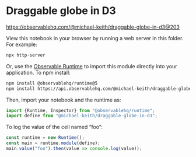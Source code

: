 # Draggable globe in D3

https://observablehq.com/@michael-keith/draggable-globe-in-d3@203

View this notebook in your browser by running a web server in this folder. For
example:

~~~sh
npx http-server
~~~

Or, use the [Observable Runtime](https://github.com/observablehq/runtime) to
import this module directly into your application. To npm install:

~~~sh
npm install @observablehq/runtime@5
npm install https://api.observablehq.com/@michael-keith/draggable-globe-in-d3@203.tgz?v=3
~~~

Then, import your notebook and the runtime as:

~~~js
import {Runtime, Inspector} from "@observablehq/runtime";
import define from "@michael-keith/draggable-globe-in-d3";
~~~

To log the value of the cell named “foo”:

~~~js
const runtime = new Runtime();
const main = runtime.module(define);
main.value("foo").then(value => console.log(value));
~~~
